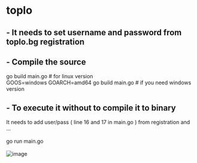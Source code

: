 # toplo
## - It needs to set username and password from toplo.bg registration 

## - Compile the source 
go build main.go # for linux version <br>
GOOS=windows GOARCH=amd64 go build main.go # if you need windows version 
## - To execute it without to compile it to binary 
It needs to add user/pass ( line 16 and 17 in main.go )  from registration and ... <br><br>
go run main.go  <br><br>
![image](https://github.com/user-attachments/assets/35cd6c0d-951f-4c8b-99ed-fbb2d00c8dc8)

